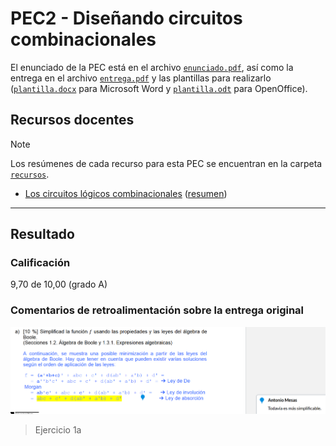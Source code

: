 # PEC2 - Diseñando circuitos combinacionales

El enunciado de la PEC está en el archivo [`enunciado.pdf`](enunciado.pdf), así como la entrega en el archivo [`entrega.pdf`](entrega.pdf) y las plantillas para realizarlo ([`plantilla.docx`](plantilla.docx) para Microsoft Word y [`plantilla.odt`](plantilla.odt) para OpenOffice).

## Recursos docentes

>[!NOTE]
>Los resúmenes de cada recurso para esta PEC se encuentran en la carpeta [`recursos`](recursos/).

- [Los circuitos lógicos combinacionales](http://cvapp.uoc.edu/autors/MostraPDFMaterialAction.do?id=215620&hash=dcd88579656e2413ea29712f929c6a1bb3fea6655c0dc503f4246beef6e558a2) ([resumen](recursos/README.md))

---

## Resultado

### Calificación

9,70 de 10,00 (grado A)

### Comentarios de retroalimentación sobre la entrega original 

![](correcciones/1a.png)
>Ejercicio 1a